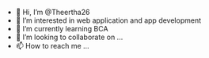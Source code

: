 - 👋 Hi, I’m @Theertha26
- 👀 I’m interested in web application and app development
- 🌱 I’m currently learning BCA
- 💞️ I’m looking to collaborate on ...
- 📫 How to reach me ...

<!---
Theertha26/Theertha26 is a ✨ special ✨ repository because its `README.md` (this file) appears on your GitHub profile.
You can click the Preview link to take a look at your changes.
--->
